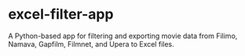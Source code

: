 # excel-filter-app
A Python-based app for filtering and exporting movie data from Filimo, Namava, Gapfilm, Filmnet, and Upera to Excel files.
